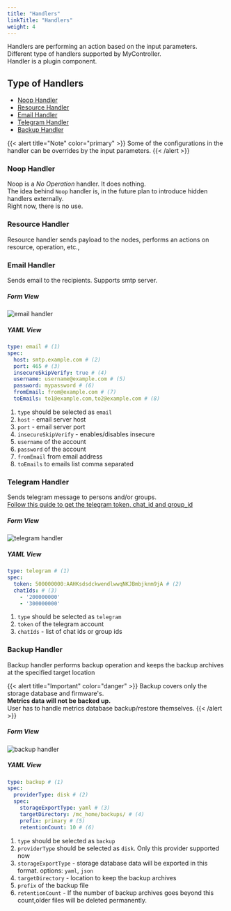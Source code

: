 ```yaml
---
title: "Handlers"
linkTitle: "Handlers"
weight: 4
---
```

Handlers are performing an action based on the input parameters.<br>
Different type of handlers supported by MyController.<br>
Handler is a plugin component.

## Type of Handlers
  - [Noop Handler](#noop-handler)
  - [Resource Handler](#resource-handler)
  - [Email Handler](#email-handler)
  - [Telegram Handler](#telegram-handler)
  - [Backup Handler](#backup-handler)

{{< alert title="Note" color="primary" >}}
Some of the configurations in the handler can be overrides by the input parameters.
{{< /alert >}}

### Noop Handler
Noop is a *No Operation* handler. It does nothing.<br>
The idea behind `Noop` handler is, in the future plan to introduce hidden handlers externally.<br>
Right now, there is no use.

### Resource Handler
Resource handler sends payload to the nodes, performs an actions on resource, operation, etc.,<br>

### Email Handler
Sends email to the recipients. Supports smtp server.

##### Form View
![email handler](/doc-images/mc_email_handler.png)

##### YAML View
```yaml
type: email # (1)
spec:
  host: smtp.example.com # (2)
  port: 465 # (3)
  insecureSkipVerify: true # (4)
  username: username@example.com # (5)
  password: mypassword # (6)
  fromEmail: from@example.com # (7)
  toEmails: to1@example.com,to2@example.com # (8)
```
1. `type` should be selected as `email`
2. `host` - email server host
3. `port` - email server port
4. `insecureSkipVerify` - enables/disables insecure
5. `username` of the account
6. `password` of the account
7. `fromEmail` from email address
8. `toEmails` to emails list comma separated

### Telegram Handler
Sends telegram message to persons and/or groups.<br>
[Follow this guide to get the telegram token, chat_id and group_id](/docs/appendix/telegram/)<br>

##### Form View
![telegram handler](/doc-images/mc_telegram_handler.png)

##### YAML View
```yaml
type: telegram # (1)
spec:
  token: 500000000:AAHKsdsdckwendlwwqNKJBmbjknm9jA # (2)
  chatIds: # (3)
    - '200000000'
    - '300000000'
```
1. `type` should be selected as `telegram`
2. `token` of the telegram account
3. `chatIds` - list of chat ids or group ids

### Backup Handler
Backup handler performs backup operation and keeps the backup archives at the specified target location<br>

{{< alert title="Important" color="danger" >}}
Backup covers only the storage database and firmware's.<br>
**Metrics data will not be backed up.**<br>
User has to handle metrics database backup/restore themselves.
{{< /alert >}}

##### Form View
![backup handler](/doc-images/mc_backup_handler.png)

##### YAML View
```yaml
type: backup # (1)
spec:
  providerType: disk # (2)
  spec:
    storageExportType: yaml # (3)
    targetDirectory: /mc_home/backups/ # (4)
    prefix: primary # (5)
    retentionCount: 10 # (6)
```
1. `type` should be selected as `backup`
2. `providerType` should be selected as `disk`. Only this provider supported now
3. `storageExportType` - storage database data will be exported in this format. options: `yaml`, `json`
4. `targetDirectory` - location to keep the backup archives
5. `prefix` of the backup file
6. `retentionCount` - If the number of backup archives goes beyond this count,older files will be deleted permanently.
